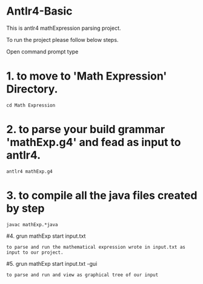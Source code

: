 # Antlr4-Basic
This is antlr4 mathExpression parsing project.

To run the project please follow below steps.

Open command prompt type 

# 1. to move to 'Math Expression' Directory.
    cd Math Expression
    
# 2. to parse your build grammar 'mathExp.g4' and fead as input to antlr4.
    antlr4 mathExp.g4
    
# 3. to compile all the java files created by step    
    javac mathExp.*java
    
    
    
#4. grun mathExp start input.txt
    
    to parse and run the mathematical expression wrote in input.txt as input to our project.
    
#5. grun mathExp start input.txt -gui
    
    to parse and run and view as graphical tree of our input
